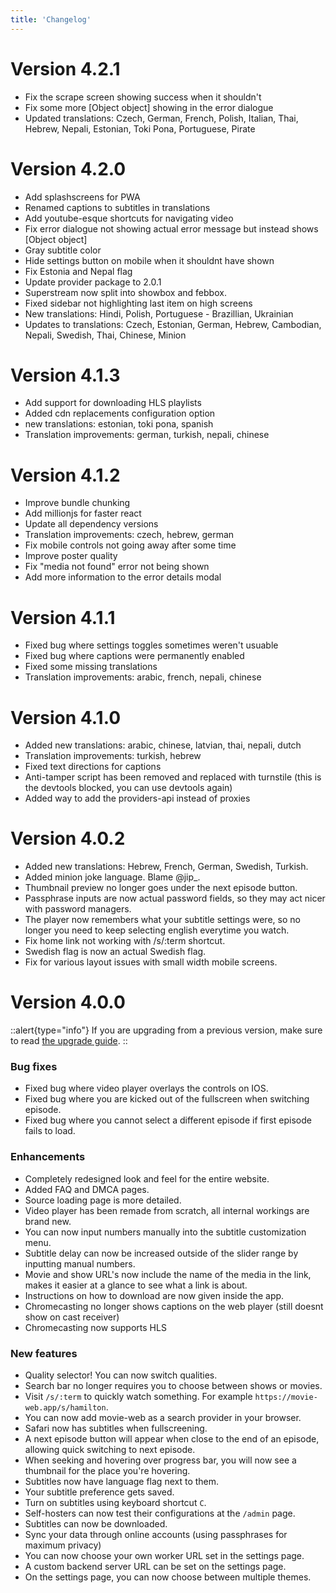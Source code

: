 ```yaml
---
title: 'Changelog'
---
```


# Version 4.2.1
 - Fix the scrape screen showing success when it shouldn't
 - Fix some more [Object object] showing in the error dialogue
 - Updated translations: Czech, German, French, Polish, Italian, Thai, Hebrew, Nepali, Estonian, Toki Pona, Portuguese, Pirate

# Version 4.2.0
 - Add splashscreens for PWA
 - Renamed captions to subtitles in translations
 - Add youtube-esque shortcuts for navigating video
 - Fix error dialogue not showing actual error message but instead shows [Object object]
 - Gray subtitle color
 - Hide settings button on mobile when it shouldnt have shown
 - Fix Estonia and Nepal flag
 - Update provider package to 2.0.1
 - Superstream now split into showbox and febbox.
 - Fixed sidebar not highlighting last item on high screens
 - New translations: Hindi, Polish, Portuguese - Brazillian, Ukrainian
 - Updates to translations: Czech, Estonian, German, Hebrew, Cambodian, Nepali, Swedish, Thai, Chinese, Minion

# Version 4.1.3
 - Add support for downloading HLS playlists
 - Added cdn replacements configuration option
 - new translations: estonian, toki pona, spanish
 - Translation improvements: german, turkish, nepali, chinese

# Version 4.1.2
 - Improve bundle chunking
 - Add millionjs for faster react
 - Update all dependency versions
 - Translation improvements: czech, hebrew, german
 - Fix mobile controls not going away after some time
 - Improve poster quality
 - Fix "media not found" error not being shown
 - Add more information to the error details modal

# Version 4.1.1
 - Fixed bug where settings toggles sometimes weren't usuable
 - Fixed bug where captions were permanently enabled
 - Fixed some missing translations
 - Translation improvements: arabic, french, nepali, chinese

# Version 4.1.0
 - Added new translations: arabic, chinese, latvian, thai, nepali, dutch
 - Translation improvements: turkish, hebrew
 - Fixed text directions for captions
 - Anti-tamper script has been removed and replaced with turnstile (this is the devtools blocked, you can use devtools again)
 - Added way to add the providers-api instead of proxies

# Version 4.0.2
 - Added new translations: Hebrew, French, German, Swedish, Turkish.
 - Added minion joke language. Blame @jip_.
 - Thumbnail preview no longer goes under the next episode button.
 - Passphrase inputs are now actual password fields, so they may act nicer with password managers.
 - The player now remembers what your subtitle settings were, so no longer you need to keep selecting english everytime you watch.
 - Fix home link not working with /s/:term shortcut.
 - Swedish flag is now an actual Swedish flag.
 - Fix for various layout issues with small width mobile screens.

# Version 4.0.0

::alert{type="info"}
If you are upgrading from a previous version, make sure to read [the upgrade guide](5.upgrade.md).
::

### Bug fixes
- Fixed bug where video player overlays the controls on IOS.
- Fixed bug where you are kicked out of the fullscreen when switching episode.
- Fixed bug where you cannot select a different episode if first episode fails to load.

### Enhancements
- Completely redesigned look and feel for the entire website.
- Added FAQ and DMCA pages.
- Source loading page is more detailed.
- Video player has been remade from scratch, all internal workings are brand new.
- You can now input numbers manually into the subtitle customization menu.
- Subtitle delay can now be increased outside of the slider range by inputting manual numbers.
- Movie and show URL's now include the name of the media in the link, makes it easier at a glance to see what a link is about.
- Instructions on how to download are now given inside the app.
- Chromecasting no longer shows captions on the web player (still doesnt show on cast receiver)
- Chromecasting now supports HLS

### New features
- Quality selector! You can now switch qualities.
- Search bar no longer requires you to choose between shows or movies.
- Visit `/s/:term` to quickly watch something. For example `https://movie-web.app/s/hamilton`.
- You can now add movie-web as a search provider in your browser.
- Safari now has subtitles when fullscreening.
- A next episode button will appear when close to the end of an episode, allowing quick switching to next episode.
- When seeking and hovering over progress bar, you will now see a thumbnail for the place you're hovering.
- Subtitles now have language flag next to them.
- Your subtitle preference gets saved.
- Turn on subtitles using keyboard shortcut `C`.
- Self-hosters can now test their configurations at the `/admin` page.
- Subtitles can now be downloaded.
- Sync your data through online accounts (using passphrases for maximum privacy)
- You can now choose your own worker URL set in the settings page.
- A custom backend server URL can be set on the settings page.
- On the settings page, you can now choose between multiple themes.
